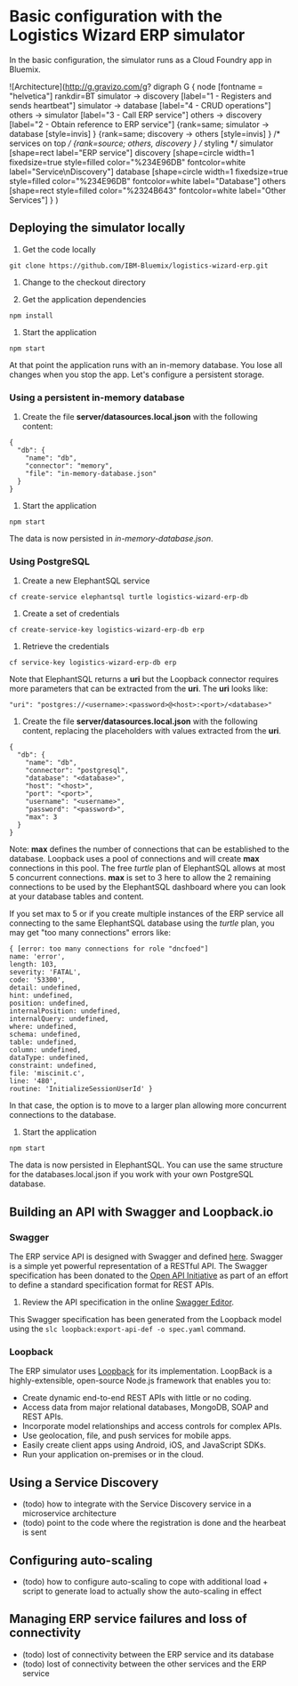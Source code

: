 # Basic configuration with the Logistics Wizard ERP simulator

In the basic configuration, the simulator runs as a Cloud Foundry app in Bluemix.

![Architecture](http://g.gravizo.com/g?
  digraph G {
    node [fontname = "helvetica"]
    rankdir=BT
    simulator -> discovery [label="1 - Registers and sends heartbeat"]
    simulator -> database [label="4 - CRUD operations"]
    others -> simulator [label="3 - Call ERP service"]
    others -> discovery [label="2 - Obtain reference to ERP service"]
    {rank=same; simulator -> database [style=invis] }
    {rank=same; discovery -> others [style=invis] }
    /* services on top */
    {rank=source; others, discovery }
    /* styling */
    simulator [shape=rect label="ERP service"]
    discovery [shape=circle width=1 fixedsize=true style=filled color="%234E96DB" fontcolor=white label="Service\\nDiscovery"]
    database [shape=circle width=1 fixedsize=true style=filled color="%234E96DB" fontcolor=white label="Database"]
    others [shape=rect style=filled color="%2324B643" fontcolor=white label="Other Services"]
  }
)

## Deploying the simulator locally

1. Get the code locally

  ```
  git clone https://github.com/IBM-Bluemix/logistics-wizard-erp.git
  ```

1. Change to the checkout directory

1. Get the application dependencies

  ```
  npm install
  ```

1. Start the application

  ```
  npm start
  ```

At that point the application runs with an in-memory database.
You lose all changes when you stop the app. Let's configure a persistent storage.

### Using a persistent in-memory database

1. Create the file **server/datasources.local.json** with the following content:

  ```
  {
    "db": {
      "name": "db",
      "connector": "memory",
      "file": "in-memory-database.json"
    }
  }
  ```

1. Start the application

  ```
  npm start
  ```
  
The data is now persisted in *in-memory-database.json*.

### Using PostgreSQL

1. Create a new ElephantSQL service

  ```
  cf create-service elephantsql turtle logistics-wizard-erp-db
  ```

1. Create a set of credentials

  ```
  cf create-service-key logistics-wizard-erp-db erp
  ```
  
1. Retrieve the credentials

  ```
  cf service-key logistics-wizard-erp-db erp
  ```
  
  Note that ElephantSQL returns a **uri** but the Loopback connector requires
  more parameters that can be extracted from the **uri**. The **uri** looks like:

  ```
  "uri": "postgres://<username>:<password>@<host>:<port>/<database>"
  ```
  
1. Create the file **server/datasources.local.json** with the following content, replacing the placeholders
with values extracted from the **uri**. 

  ```
  {
    "db": {
      "name": "db",
      "connector": "postgresql",
      "database": "<database>",
      "host": "<host>",
      "port": "<port>",
      "username": "<username>",
      "password": "<password>",
      "max": 3
    }
  }
  ```
  
  Note: **max** defines the number of connections that can be established to the database.
  Loopback uses a pool of connections and will create **max** connections in this pool.
  The free *turtle* plan of ElephantSQL allows at most 5 concurrent connections.
  **max** is set to 3 here to allow the 2 remaining connections to be used by the ElephantSQL dashboard
  where you can look at your database tables and content.
  
  If you set max to 5 or if you create multiple instances of the ERP service all connecting
  to the same ElephantSQL database using the *turtle* plan,
  you may get "too many connections" errors like:
  
  ```
  { [error: too many connections for role "dncfoed"]
  name: 'error',
  length: 103,
  severity: 'FATAL',
  code: '53300',
  detail: undefined,
  hint: undefined,
  position: undefined,
  internalPosition: undefined,
  internalQuery: undefined,
  where: undefined,
  schema: undefined,
  table: undefined,
  column: undefined,
  dataType: undefined,
  constraint: undefined,
  file: 'miscinit.c',
  line: '480',
  routine: 'InitializeSessionUserId' }
  ```
  
  In that case, the option is to move to a larger plan allowing more concurrent connections
  to the database.  
  
1. Start the application

  ```
  npm start
  ```

The data is now persisted in ElephantSQL. You can use the same structure for the databases.local.json
if you work with your own PostgreSQL database.

## Building an API with Swagger and Loopback.io

### Swagger

The ERP service API is designed with Swagger and defined [here](spec.yaml).
Swagger is a simple yet powerful representation of a RESTful API.
The Swagger specification has been donated to the [Open API Initiative](https://github.com/OAI/OpenAPI-Specification)
as part of an effort to define a standard specification format for REST APIs.

1. Review the API specification in the online [Swagger Editor](http://editor.swagger.io/#/?import=https://raw.githubusercontent.com/IBM-Bluemix/logistics-wizard-erp/master/spec.yaml).

This Swagger specification has been generated from the Loopback model using the ```slc loopback:export-api-def -o spec.yaml``` command.

### Loopback

The ERP simulator uses [Loopback](https://strongloop.com/) for its implementation. LoopBack is a highly-extensible, open-source Node.js framework that enables you to:
  * Create dynamic end-to-end REST APIs with little or no coding.
  * Access data from major relational databases, MongoDB, SOAP and REST APIs.
  * Incorporate model relationships and access controls for complex APIs.
  * Use geolocation, file, and push services for mobile apps.
  * Easily create client apps using Android, iOS, and JavaScript SDKs.
  * Run your application on-premises or in the cloud.

## Using a Service Discovery
* (todo) how to integrate with the Service Discovery service in a microservice architecture
* (todo) point to the code where the registration is done and the hearbeat is sent

## Configuring auto-scaling
* (todo) how to configure auto-scaling to cope with additional load + script to generate load to actually show the auto-scaling in effect

## Managing ERP service failures and loss of connectivity
* (todo) lost of connectivity between the ERP service and its database
* (todo) lost of connectivity between the other services and the ERP service